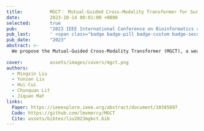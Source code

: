 ```yaml
---
title:          MGCT： Mutual-Guided Cross-Modality Transformer for Survival Outcome Prediction using Integrative Histopathology-Genomic Features
date:           2023-10-14 00:01:00 +0800
selected:       true
pub:            "2023 IEEE International Conference on Bioinformatics and Biomedicine (BIBM)"
pub_last:       ' <span class="badge badge-pill badge-custom badge-secondary">Conference</span>'
pub_date:       "2023"
abstract: >-
  We propose the Mutual-Guided Cross-Modality Transformer (MGCT), a weakly-supervised, attention-based multimodal learning frame�work that can combine histology features and genomic features to model the genotype-phenotype interactions within the tumor microenvironment. Extensive experimental results on five benchmark datasets consistently emphasize that MGCT outperforms the state-of-the-art (SOTA) methods.
  
cover:          assets/images/covers/mgct.png
authors:
  - Mingxin Liu
  - Yunzan Liu
  - Hui Cui
  - Chunquan Li†
  - Jiquan Ma†
links:
  Paper: https://ieeexplore.ieee.org/abstract/document/10385897
  Code: https://github.com/lmxmercy/MGCT
  Cite: assets/bibtex/liu2023mgbct.bib
---
```

